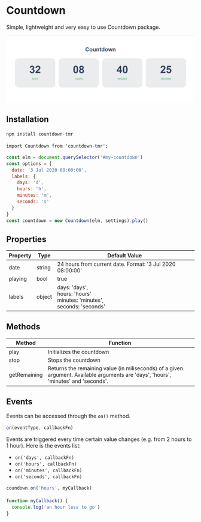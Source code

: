# Countdown
Simple, lightweight and very easy to use Countdown package.

<img src="https://raw.githubusercontent.com/tiagocastro070/countdown/master/countdown.png"/>

## Installation
```
npm install countdown-tmr

import Countdown from 'countdown-tmr';
```

```javascript
const elm = document.querySelector('#my-countdown')
const options = {
  date: '3 Jul 2020 08:00:00',
  labels: {
    days: 'd',
    hours: 'h',
    minutes: 'm',
    seconds: 's'
  }
}
const countdown = new Countdown(elm, settings).play()
```

## Properties
Property | Type | Default Value
-|-|-
date | string | 24 hours from current date. Format: '3 Jul 2020 08:00:00'
playing | bool | true
labels | object | days: 'days',<br>hours: 'hours'<br>minutes: 'minutes',<br>seconds: 'seconds'

## Methods
Method | Function
-| -
play | Initializes the countdown
stop | Stops the countdown
getRemaining | Returns the remaining value (in miliseconds) of a given argument. Available arguments are 'days', 'hours', 'minutes' and 'seconds'.

## Events
Events can be accessed through the ```on()``` method.
```javascript
on(eventType, callbackFn)
```
Events are triggered every time certain value changes (e.g. from 2 hours to 1 hour). Here is the events list:
 - `on('days', callbackFn)`
 - `on('hours', callbackFn)`
 - `on('minutes', callbackFn)`
 - `on('seconds', callbackFn)`
```javascript
coundown.on('hours', myCallback)

function myCallback() {
  console.log('an hour less to go')
}
```